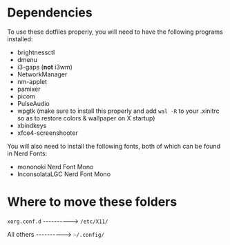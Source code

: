 # Dependencies
To use these dotfiles properly, you will need to have the following programs installed:
- brightnessctl
- dmenu
- i3-gaps (**not** i3wm)
- NetworkManager
- nm-applet
- pamixer
- picom
- PulseAudio
- wpgtk (make sure to install this properly and add ``wal -R`` to your .xinitrc so as to restore colors & wallpaper on X startup)
- xbindkeys
- xfce4-screenshooter

You will also need to install the following fonts, both of which can be found in Nerd Fonts:
- mononoki Nerd Font Mono
- InconsolataLGC Nerd Font Mono
# Where to move these folders
``xorg.conf.d`` ----------> ``/etc/X11/`` 

All others ----------> ``~/.config/``
